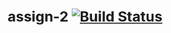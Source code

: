 # assign-2 [![Build Status](https://travis-ci.com/nanako-chung/assign-2.svg?branch=master)](https://travis-ci.com/nanako-chung/assign-2)
